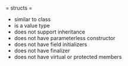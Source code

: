 = structs =
* similar to class
* is a value type
* does not support inheritance
* does not have parameterless constructor
* does not have field initializers
* does not have finalizer
* does not have virtual or protected members
